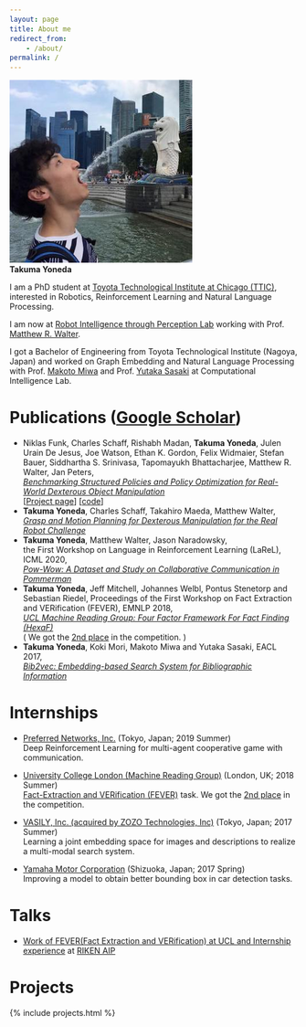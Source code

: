 ```yaml
---
layout: page
title: About me
redirect_from:
    - /about/
permalink: /
---
```


![Takuma Yoneda](/img/tyoneda.jpg)  
**Takuma Yoneda**

I am a PhD student at [Toyota Technological Institute at Chicago (TTIC)](https://ttic.edu/),  
interested in Robotics, Reinforcement Learning and Natural Language Processing.

I am now at [Robot Intelligence through Perception Lab](https://ttic.edu/ripl/) working with Prof. [Matthew R. Walter](https://ttic.uchicago.edu/~mwalter/).

I got a Bachelor of Engineering from Toyota Technological Institute (Nagoya, Japan) and worked on Graph Embedding and Natural Language Processing with Prof. [Makoto Miwa](https://www.toyota-ti.ac.jp/Lab/Denshi/COIN/people/makoto.miwa/) and Prof. [Yutaka Sasaki](https://www.toyota-ti.ac.jp/Lab/Denshi/COIN/people/yutaka.sasaki/index-e.html) at Computational Intelligence Lab.

# Publications ([Google Scholar](https://scholar.google.com/citations?user=EtYv_AIAAAAJ&hl=en))
- Niklas Funk, Charles Schaff, Rishabh Madan, **Takuma Yoneda**, Julen Urain De Jesus, Joe Watson, Ethan K. Gordon, Felix Widmaier, Stefan Bauer, Siddhartha S. Srinivasa, Tapomayukh Bhattacharjee, Matthew R. Walter, Jan Peters,  
_[Benchmarking Structured Policies and Policy Optimization for Real-World Dexterous Object Manipulation](https://arxiv.org/abs/2105.02087)_  
[[Project page](https://sites.google.com/view/benchmark-rrc)] [[code](https://github.com/cbschaff/benchmark-rrc)]
- **Takuma Yoneda**, Charles Schaff, Takahiro Maeda, Matthew Walter,  
_[Grasp and Motion Planning for Dexterous Manipulation for the Real Robot Challenge](https://arxiv.org/abs/2101.02842)_
- **Takuma Yoneda**, Matthew Walter, Jason Naradowsky,  
the First Workshop on Language in Reinforcement Learning (LaReL), ICML 2020,  
_[Pow-Wow: A Dataset and Study on Collaborative Communication in Pommerman](https://larel-ws.github.io/assets/pdfs/pow_wow_a_dataset_and_study_on_collaborative_communication_in_pommerman.pdf)_
- **Takuma Yoneda**, Jeff Mitchell, Johannes Welbl, Pontus Stenetorp and Sebastian Riedel, Proceedings of the First Workshop on Fact Extraction and VERification (FEVER), EMNLP 2018,  
_[UCL Machine Reading Group: Four Factor Framework For Fact Finding (HexaF)](http://www.aclweb.org/anthology/W18-5515)_  
( We got the [2nd place](http://fever.ai/2018/task.html) in the competition. )
- **Takuma Yoneda**, Koki Mori, Makoto Miwa and Yutaka Sasaki, EACL 2017,  
_[Bib2vec: Embedding-based Search System for Bibliographic Information](http://aclweb.org/anthology/E17-3028)_

# Internships
- [Preferred Networks, Inc.](https://preferred.jp/en/) (Tokyo, Japan; 2019 Summer)  
Deep Reinforcement Learning for multi-agent cooperative game with communication.

- [University College London (Machine Reading Group)](https://mr.cs.ucl.ac.uk/) (London, UK; 2018 Summer)  
[Fact-Extraction and VERification (FEVER)](http://fever.ai) task. We got the [2nd place](http://fever.ai/2018/task.html) in the competition.

- [VASILY, Inc. (acquired by ZOZO Technologies, Inc)](https://tech.zozo.com/en/) (Tokyo, Japan; 2017 Summer)  
Learning a joint embedding space for images and descriptions to realize a multi-modal search system.

- [Yamaha Motor Corporation](https://yamaha-motor.com/) (Shizuoka, Japan; 2017 Spring)  
Improving a model to obtain better bounding box in car detection tasks.

<!-- After that, I interned at University College London Machine Reading Group to tackle [Fact-Extraction and VERification (FEVER)](http://fever.ai/) shared-task under Prof. [Pontus Stenetorp](https://pontus.stenetorp.se/) and Prof. [Sebastian Riedel](http://www.riedelcastro.org/). -->

# Talks
- [Work of FEVER(Fact Extraction and VERification) at UCL and Internship experience](https://aip.riken.jp/events/event_79885/?lang=en) at [RIKEN AIP](http://www.riken.jp/en/research/labs/aip/)

# Projects
{% include projects.html %}
